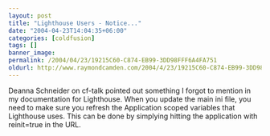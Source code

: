 ```yaml
---
layout: post
title: "Lighthouse Users - Notice..."
date: "2004-04-23T14:04:35+06:00"
categories: [coldfusion]
tags: []
banner_image: 
permalink: /2004/04/23/19215C60-C874-EB99-3DD98FFF6A4FA751
oldurl: http://www.raymondcamden.com/2004/4/23/19215C60-C874-EB99-3DD98FFF6A4FA751
---
```


Deanna Schneider on cf-talk pointed out something I forgot to mention in my documentation for Lighthouse. When you update the main ini file, you need to make sure you refresh the Application scoped variables that Lighthouse uses. This can be done by simplying hitting the application with reinit=true in the URL.